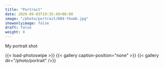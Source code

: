 ```yaml
---
title: "Portrait"
date: 2020-09-03T19:35:49+08:00
image: "/photo/portrait/004-thumb.jpg"
showonlyimage: false
draft: false
weight: 0
---
```

My portrait shot
<!--more-->
{{< load-photoswipe >}} 
{{< gallery caption-position="none" >}}
{{< gallery dir="/photo/portrait" />}}